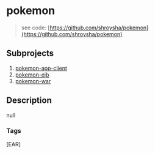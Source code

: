 # pokemon
> see code: [https://github.com/shroysha/pokemon](https://github.com/shroysha/pokemon)

## Subprojects 
1. [pokemon-app-client](https://github.com/shroysha/pokemon-app-client)
1. [pokemon-ejb](https://github.com/shroysha/pokemon-ejb)
1. [pokemon-war](https://github.com/shroysha/pokemon-war)

## Description
null

### Tags
[EAR]
